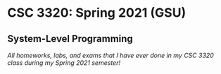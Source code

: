 # CSC 3320: Spring 2021 (GSU)
## System-Level Programming
*All homeworks, labs, and exams that I have ever done in my CSC 3320 class during my Spring 2021 semester!*
